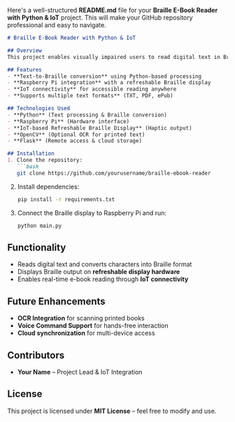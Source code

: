 Here's a well-structured **README.md** file for your **Braille E-Book Reader with Python & IoT** project. This will make your GitHub repository professional and easy to navigate.  

```markdown
# Braille E-Book Reader with Python & IoT  

## Overview  
This project enables visually impaired users to read digital text in Braille using **Raspberry Pi** and a **refreshable Braille display**. Python scripts process text, converting characters into Braille format, and the IoT-based system provides **real-time tactile feedback** for seamless e-book reading.  

## Features  
- **Text-to-Braille conversion** using Python-based processing  
- **Raspberry Pi integration** with a refreshable Braille display  
- **IoT connectivity** for accessible reading anywhere  
- **Supports multiple text formats** (TXT, PDF, ePub)  

## Technologies Used  
- **Python** (Text processing & Braille conversion)  
- **Raspberry Pi** (Hardware interface)  
- **IoT-based Refreshable Braille Display** (Haptic output)  
- **OpenCV** (Optional OCR for printed text)  
- **Flask** (Remote access & cloud storage)  

## Installation  
1. Clone the repository:  
   ```bash
   git clone https://github.com/yourusername/braille-ebook-reader
   ```  
2. Install dependencies:  
   ```bash
   pip install -r requirements.txt
   ```  
3. Connect the Braille display to Raspberry Pi and run:  
   ```bash
   python main.py
   ```  

## Functionality  
- Reads digital text and converts characters into Braille format  
- Displays Braille output on **refreshable display hardware**  
- Enables real-time e-book reading through **IoT connectivity**  

## Future Enhancements  
- **OCR Integration** for scanning printed books  
- **Voice Command Support** for hands-free interaction  
- **Cloud synchronization** for multi-device access  

## Contributors  
- **Your Name** – Project Lead & IoT Integration  

## License  
This project is licensed under **MIT License** – feel free to modify and use.  

